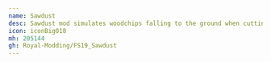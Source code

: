 ```yaml
---
name: Sawdust
desc: Sawdust mod simulates woodchips falling to the ground when cutting down trees and work with woods
icon: iconBig018
mh: 205144
gh: Royal-Modding/FS19_Sawdust
---
```

